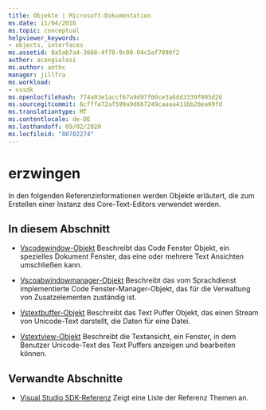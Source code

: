 ```yaml
---
title: Objekte | Microsoft-Dokumentation
ms.date: 11/04/2016
ms.topic: conceptual
helpviewer_keywords:
- objects, interfaces
ms.assetid: 8a5ab7a4-3668-4f78-9c08-04c5af7090f2
author: acangialosi
ms.author: anthc
manager: jillfra
ms.workload:
- vssdk
ms.openlocfilehash: 774a93e1accf67a9d97f00ce3a6dd3339f095d26
ms.sourcegitcommit: 6cfffa72af599a9d667249caaaa411bb28ea69fd
ms.translationtype: MT
ms.contentlocale: de-DE
ms.lasthandoff: 09/02/2020
ms.locfileid: "80702274"
---
```

# <a name="objects"></a>erzwingen
In den folgenden Referenzinformationen werden Objekte erläutert, die zum Erstellen einer Instanz des Core-Text-Editors verwendet werden.

## <a name="in-this-section"></a>In diesem Abschnitt
- [Vscodewindow-Objekt](../extensibility/vscodewindow-object.md) Beschreibt das Code Fenster Objekt, ein spezielles Dokument Fenster, das eine oder mehrere Text Ansichten umschließen kann.

- [Vscoabwindowmanager-Objekt](../extensibility/vscodewindowmanager-object.md) Beschreibt das vom Sprachdienst implementierte Code Fenster-Manager-Objekt, das für die Verwaltung von Zusatzelementen zuständig ist.

- [Vstextbuffer-Objekt](../extensibility/vstextbuffer-object.md) Beschreibt das Text Puffer Objekt, das einen Stream von Unicode-Text darstellt, die Daten für eine Datei.

- [Vstextview-Objekt](../extensibility/vstextview-object.md) Beschreibt die Textansicht, ein Fenster, in dem Benutzer Unicode-Text des Text Puffers anzeigen und bearbeiten können.

## <a name="related-sections"></a>Verwandte Abschnitte
- [Visual Studio SDK-Referenz](../extensibility/visual-studio-sdk-reference.md) Zeigt eine Liste der Referenz Themen an.
